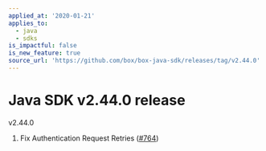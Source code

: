 ```yaml
---
applied_at: '2020-01-21'
applies_to:
  - java
  - sdks
is_impactful: false
is_new_feature: true
source_url: 'https://github.com/box/box-java-sdk/releases/tag/v2.44.0'
---
```


# Java SDK v2.44.0 release

v2.44.0
1. Fix Authentication Request Retries ([#764](https://github.com/box/box-java-sdk/pull/764))